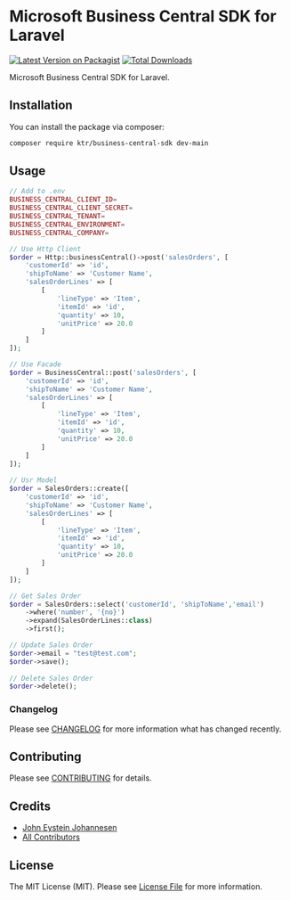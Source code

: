 # Microsoft Business Central SDK for Laravel

[![Latest Version on Packagist](https://img.shields.io/packagist/v/ktr/business-central-sdk.svg?style=flat-square)](https://packagist.org/packages/ktr/business-central-sdk)
[![Total Downloads](https://img.shields.io/packagist/dt/ktr/business-central-sdk.svg?style=flat-square)](https://packagist.org/packages/ktr/business-central-sdk)


Microsoft Business Central SDK for Laravel.

## Installation

You can install the package via composer:

```bash
composer require ktr/business-central-sdk dev-main
```

## Usage

```php
// Add to .env
BUSINESS_CENTRAL_CLIENT_ID=
BUSINESS_CENTRAL_CLIENT_SECRET=
BUSINESS_CENTRAL_TENANT=
BUSINESS_CENTRAL_ENVIRONMENT=
BUSINESS_CENTRAL_COMPANY=

// Use Http Client
$order = Http::businessCentral()->post('salesOrders', [
    'customerId' => 'id',
    'shipToName' => 'Customer Name',
    'salesOrderLines' => [
        [
            'lineType' => 'Item',
            'itemId' => 'id',
            'quantity' => 10,
            'unitPrice' => 20.0
        ]
    ]
]);

// Use Facade
$order = BusinessCentral::post('salesOrders', [
    'customerId' => 'id',
    'shipToName' => 'Customer Name',
    'salesOrderLines' => [
        [
            'lineType' => 'Item',
            'itemId' => 'id',
            'quantity' => 10,
            'unitPrice' => 20.0
        ]
    ]
]);
    
// Usr Model    
$order = SalesOrders::create([
    'customerId' => 'id',
    'shipToName' => 'Customer Name',
    'salesOrderLines' => [
        [
            'lineType' => 'Item',
            'itemId' => 'id',
            'quantity' => 10,
            'unitPrice' => 20.0
        ]
    ]
]);

// Get Sales Order
$order = SalesOrders::select('customerId', 'shipToName','email')
    ->where('number', '{no}')
    ->expand(SalesOrderLines::class)
    ->first();

// Update Sales Order
$order->email = "test@test.com";
$order->save();
    
// Delete Sales Order
$order->delete();

```

### Changelog

Please see [CHANGELOG](CHANGELOG.md) for more information what has changed recently.

## Contributing

Please see [CONTRIBUTING](CONTRIBUTING.md) for details.

## Credits

-   [John Eystein Johannesen](https://github.com/ktrfo)
-   [All Contributors](../../contributors)

## License

The MIT License (MIT). Please see [License File](LICENSE.md) for more information.
